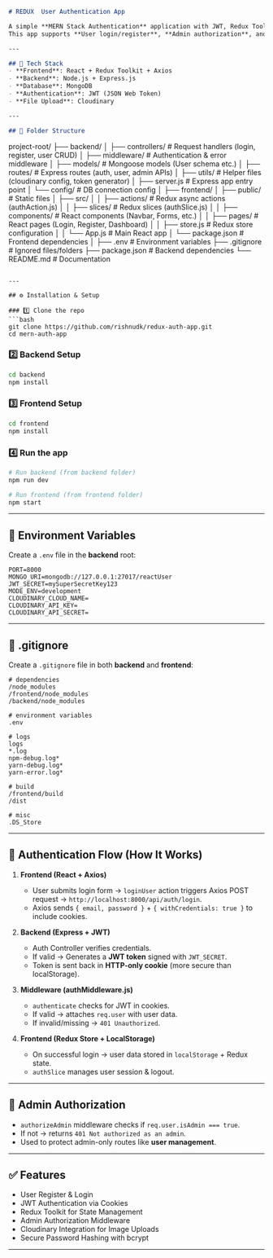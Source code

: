 ```markdown
# REDUX  User Authentication App

A simple **MERN Stack Authentication** application with JWT, Redux Toolkit, and Cloudinary for image upload.  
This app supports **User login/register**, **Admin authorization**, and secure **JWT cookie authentication**.

---

## 🚀 Tech Stack
- **Frontend**: React + Redux Toolkit + Axios
- **Backend**: Node.js + Express.js
- **Database**: MongoDB
- **Authentication**: JWT (JSON Web Token)
- **File Upload**: Cloudinary

---

## 📂 Folder Structure

```
project-root/
├── backend/
│   ├── controllers/      # Request handlers (login, register, user CRUD)
│   ├── middleware/       # Authentication & error middleware
│   ├── models/           # Mongoose models (User schema etc.)
│   ├── routes/           # Express routes (auth, user, admin APIs)
│   ├── utils/            # Helper files (cloudinary config, token generator)
│   ├── server.js         # Express app entry point
│   └── config/           # DB connection config
│
├── frontend/
│   ├── public/           # Static files
│   ├── src/
│   │   ├── actions/      # Redux async actions (authAction.js)
│   │   ├── slices/       # Redux slices (authSlice.js)
│   │   ├── components/   # React components (Navbar, Forms, etc.)
│   │   ├── pages/        # React pages (Login, Register, Dashboard)
│   │   ├── store.js      # Redux store configuration
│   │   └── App.js        # Main React app
│   └── package.json      # Frontend dependencies
│
├── .env                  # Environment variables
├── .gitignore            # Ignored files/folders
├── package.json          # Backend dependencies
└── README.md             # Documentation
```

---

## ⚙️ Installation & Setup

### 1️⃣ Clone the repo
```bash
git clone https://github.com/rishnudk/redux-auth-app.git
cd mern-auth-app
```

### 2️⃣ Backend Setup
```bash
cd backend
npm install
```

### 3️⃣ Frontend Setup
```bash
cd frontend
npm install
```

### 4️⃣ Run the app
```bash
# Run backend (from backend folder)
npm run dev

# Run frontend (from frontend folder)
npm start
```

---

## 🔑 Environment Variables

Create a `.env` file in the **backend** root:

```env
PORT=8000
MONGO_URI=mongodb://127.0.0.1:27017/reactUser
JWT_SECRET=mySuperSecretKey123
MODE_ENV=development
CLOUDINARY_CLOUD_NAME=
CLOUDINARY_API_KEY=
CLOUDINARY_API_SECRET=
```

---

## 🙈 .gitignore

Create a `.gitignore` file in both **backend** and **frontend**:

```gitignore
# dependencies
/node_modules
/frontend/node_modules
/backend/node_modules

# environment variables
.env

# logs
logs
*.log
npm-debug.log*
yarn-debug.log*
yarn-error.log*

# build
/frontend/build
/dist

# misc
.DS_Store
```

---

## 🔐 Authentication Flow (How It Works)

1. **Frontend (React + Axios)**  
   - User submits login form → `loginUser` action triggers Axios POST request → `http://localhost:8000/api/auth/login`.  
   - Axios sends `{ email, password }` + `{ withCredentials: true }` to include cookies.  

2. **Backend (Express + JWT)**  
   - Auth Controller verifies credentials.  
   - If valid → Generates a **JWT token** signed with `JWT_SECRET`.  
   - Token is sent back in **HTTP-only cookie** (more secure than localStorage).  

3. **Middleware (authMiddleware.js)**  
   - `authenticate` checks for JWT in cookies.  
   - If valid → attaches `req.user` with user data.  
   - If invalid/missing → `401 Unauthorized`.  

4. **Frontend (Redux Store + LocalStorage)**  
   - On successful login → user data stored in `localStorage` + Redux state.  
   - `authSlice` manages user session & logout.  

---

## 👤 Admin Authorization

- `authorizeAdmin` middleware checks if `req.user.isAdmin === true`.  
- If not → returns `401 Not authorized as an admin`.  
- Used to protect admin-only routes like **user management**.  

---

## ✅ Features
- User Register & Login
- JWT Authentication via Cookies
- Redux Toolkit for State Management
- Admin Authorization Middleware
- Cloudinary Integration for Image Uploads
- Secure Password Hashing with bcrypt

---

